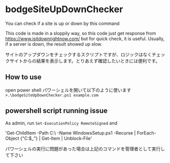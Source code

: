 # bodgeSiteUpDownChecker
You can check if a site is up or down by this command

This code is made in a sloppily way, so this code just get response from https://www.isitdownrightnow.com/
but for quick check, it is useful.
Usually, if a server is down, the result showed up slow.

サイトのアップダウンをチェックするスクリプトですが、ロジックはなくチェックサイトからの結果を表示します。とりあえず確認したいときには便利です。

## How to use
open power shell
パワーシェルを開いて以下のように使います
`>.\bodgeSiteUpDownChecker.ps1 example.com`

## powershell script running issue
As admin, run `Set-ExecutionPolicy RemoteSigned`
and

'Get-ChildItem -Path C:\ -Name WindowsSetup.ps1 -Recurse | ForEach-Object {"C:\$_"} | Get-Item | Unblock-File'

パワーシェルの実行に問題があった場合は上記のコマンドを管理者として実行して下さい
